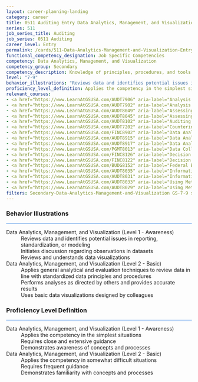 ```yaml
---
layout: career-planning-landing
category: career
title: 0511 Auditing Entry Data Analytics, Management, and Visualization
series: 511
job_series_title: Auditing
job_series: 0511 Auditing
career_level: Entry
permalink: /cards/511-Data-Analytics-Management-and-Visualization-Entry
functional_competency_designation: Job Specific Competencies
competency: Data Analytics, Management, and Visualization
competency_group: Secondary
competency_description: Knowledge of principles, procedures, and tools used to manage and analyze data in order to make conclusions about that information; identifies trends and metrics from large data sets; presents data in a visually clear way to enable decision makers to identify patterns and grasp difficult concepts.
level: "7-9"
behavior_illustrations: "Reviews data and identifies potential issues in reporting, standardization, or modeling ? Initiates discussion regarding observations in datasets ? Reviews and understands data visualizations ? Applies general analytical and evaluation techniques to review data in line with standardized data principles and procedures ? Performs analyses as directed by others and provides accurate results ? Uses basic data visualizations designed by colleagues"
proficiency_level_definition: Applies the competency in the simplest situations ? Requires close and extensive guidance ? Demonstrates awareness of concepts and processes ? Applies the competency in somewhat difficult situations ? Requires frequent guidance ? Demonstrates familiarity with concepts and processes 
relevant_courses: 
- <a href="https://www.LearnAtGSUSA.com/AUDT7906" aria-label="Analysis Techniques for Auditors (AUDT7900), GSU - https://www.LearnAtGSUSA.com/AUDT7906">Analysis Techniques for Auditors (AUDT7900), GSU</a>
- <a href="https://www.LearnAtGSUSA.com/AUDT7902" aria-label="Analysis Techniques for Auditors (AUDT7900), GSU - https://www.LearnAtGSUSA.com/AUDT7902">Analysis Techniques for Auditors (AUDT7900), GSU</a>
- <a href="https://www.LearnAtGSUSA.com/AUDT8049" aria-label="Assessing the Reliability of Computer Processed Data (AUDT8043), GSU - https://www.LearnAtGSUSA.com/AUDT8049">Assessing the Reliability of Computer Processed Data (AUDT8043), GSU</a>
- <a href="https://www.LearnAtGSUSA.com/AUDT8045" aria-label="Assessing the Reliability of Computer Processed Data (AUDT8043), GSU - https://www.LearnAtGSUSA.com/AUDT8045">Assessing the Reliability of Computer Processed Data (AUDT8043), GSU</a>
- <a href="https://www.LearnAtGSUSA.com/AUDT8102" aria-label="Auditing with Data Analytics (AUDT8100), GSU - https://www.LearnAtGSUSA.com/AUDT8102">Auditing with Data Analytics (AUDT8100), GSU</a>
- <a href="https://www.LearnAtGSUSA.com/AUDT7202" aria-label="Counterintelligence for Information Security and Protection (AUDT7200), GSU - https://www.LearnAtGSUSA.com/AUDT7202">Counterintelligence for Information Security and Protection (AUDT7200), GSU</a>
- <a href="https://www.LearnAtGSUSA.com/FINC8902" aria-label="Data Analytic Tools for Financial Management (FINC8900), GSU - https://www.LearnAtGSUSA.com/FINC8902">Data Analytic Tools for Financial Management (FINC8900), GSU</a>
- <a href="https://www.LearnAtGSUSA.com/AUDT8915" aria-label="Data Analytics Tools and Techniques (AUDT8913), GSU - https://www.LearnAtGSUSA.com/AUDT8915">Data Analytics Tools and Techniques (AUDT8913), GSU</a>
- <a href="https://www.LearnAtGSUSA.com/AUDT8917" aria-label="Data Analytics for Fraud Detection (AUDT8915), GSU - https://www.LearnAtGSUSA.com/AUDT8917">Data Analytics for Fraud Detection (AUDT8915), GSU</a>
- <a href="https://www.LearnAtGSUSA.com/PGMT8013" aria-label="Data Collection Methods (PGMT8011), GSU - https://www.LearnAtGSUSA.com/PGMT8013">Data Collection Methods (PGMT8011), GSU</a>
- <a href="https://www.LearnAtGSUSA.com/FINC8126" aria-label="Decision Support Analytics (FINC8120), GSU - https://www.LearnAtGSUSA.com/FINC8126">Decision Support Analytics (FINC8120), GSU</a>
- <a href="https://www.LearnAtGSUSA.com/FINC8122" aria-label="Decision Support Analytics (FINC8120), GSU - https://www.LearnAtGSUSA.com/FINC8122">Decision Support Analytics (FINC8120), GSU</a>
- <a href="https://www.LearnAtGSUSA.com/BUDG8152" aria-label="Federal Budget Analysis Using Microsoft Excel (BUDG8150), GSU - https://www.LearnAtGSUSA.com/BUDG8152">Federal Budget Analysis Using Microsoft Excel (BUDG8150), GSU</a>
- <a href="https://www.LearnAtGSUSA.com/AUDT8035" aria-label="Information Systems Auditing (AUDT8029), GSU - https://www.LearnAtGSUSA.com/AUDT8035">Information Systems Auditing (AUDT8029), GSU</a>
- <a href="https://www.LearnAtGSUSA.com/AUDT8031" aria-label="Information Systems Auditing (AUDT8029), GSU - https://www.LearnAtGSUSA.com/AUDT8031">Information Systems Auditing (AUDT8029), GSU</a>
- <a href="https://www.LearnAtGSUSA.com/AUDT8033" aria-label="Using Metrics to Assess Performance (AUDT8027), GSU - https://www.LearnAtGSUSA.com/AUDT8033">Using Metrics to Assess Performance (AUDT8027), GSU</a>
- <a href="https://www.LearnAtGSUSA.com/AUDT8029" aria-label="Using Metrics to Assess Performance (AUDT8027), GSU - https://www.LearnAtGSUSA.com/AUDT8029">Using Metrics to Assess Performance (AUDT8027), GSU</a>
filters: Secondary-Data-Analytics-Management-and-Visualization GS-7-9 series-0511
---
```


<div class="desktop:grid-col-6 margin-y-3">
  <div class="border-top-2 bg-white padding-3 shadow-5 height-full members-hover border-1px button-border border-top-blue radius-lg card-text-color">
    <h3>Behavior Illustrations</h3>
    <hr style="background-color: #1b74e0 !important;"/>
    <dl class="text-base card-content-color"><dt>Data Analytics, Management, and Visualization (Level 1 - Awareness)</dt><dd>Reviews data and identifies potential issues in reporting, standardization, or modeling </dd><dd> Initiates discussion regarding observations in datasets </dd><dd> Reviews and understands data visualizations</dd><dt>Data Analytics, Management, and Visualization (Level 2 - Basic)</dt><dd>Applies general analytical and evaluation techniques to review data in line with standardized data principles and procedures </dd><dd> Performs analyses as directed by others and provides accurate results </dd><dd> Uses basic data visualizations designed by colleagues</dd></dl>
  </div>
</div>
<div class="desktop:grid-col-6 margin-y-3">
  <div class="border-top-2 bg-white padding-3 shadow-5 height-full members-hover border-1px button-border border-top-blue radius-lg card-text-color">
    <h3>Proficiency Level Definition</h3>
     <hr style="background-color: #1b74e0 !important;"/>
    <dl class="text-base card-content-color"><dt>Data Analytics, Management, and Visualization (Level 1 - Awareness)</dt><dd>Applies the competency in the simplest situations </dd><dd> Requires close and extensive guidance </dd><dd> Demonstrates awareness of concepts and processes</dd><dt>Data Analytics, Management, and Visualization (Level 2 - Basic)</dt><dd>Applies the competency in somewhat difficult situations </dd><dd> Requires frequent guidance </dd><dd> Demonstrates familiarity with concepts and processes </dd></dl>
  </div>
</div>